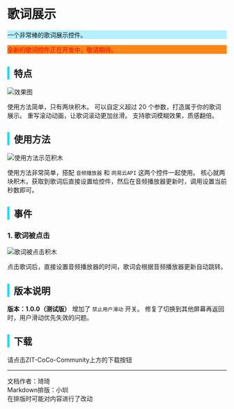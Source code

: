 # 歌词展示
<div style="background-color: rgb(180, 240, 255);">
   一个非常棒的歌词展示控件。
</div>
<div style="background-color: rgba(255, 133, 20, 1);">
   <p style="color: red;">全新的歌词控件正在开发中，敬请期待。</p>
</div>

<div style="border-left: 5px solid rgb(0, 225, 255); padding-left: 10px;">
<h2>特点</h2>
</div>

![效果图](https://cc.zitzhen.cn/control/歌词展示-Qii/images/1.gif)


使用方法简单，只有两块积木。
可以自定义超过 20 个参数，打造属于你的歌词展示。
重写滚动动画，让歌词滚动更加丝滑。
支持歌词模糊效果，质感翻倍。

<div style="border-left: 5px solid rgb(0, 225, 255); padding-left: 10px;">
<h2>使用方法</h2>
</div>

![使用方法示范积木](https://cc.zitzhen.cn/control/歌词展示-Qii/images/2.png)

使用方法非常简单，搭配 `音频播放器` 和 `网易云API` 这两个控件一起使用。
核心就两块积木，获取到歌词后直接设置给控件，然后在音频播放器更新时，调用设置当前秒数即可。

<div style="border-left: 5px solid rgb(0, 225, 255); padding-left: 10px;">
<h2>事件</h2>
</div>

### 1. 歌词被点击

![歌词被点击积木](https://cc.zitzhen.cn/control/歌词展示-Qii/images/3.png)

点击歌词后，直接设置音频播放器的时间，歌词会根据音频播放器更新自动跳转。

<div style="border-left: 5px solid rgb(0, 225, 255); padding-left: 10px;">
<h2>版本说明</h2>
</div>

**版本：1.0.0（测试版）**
增加了 `禁止用户滑动` 开关。
修复了切换到其他屏幕再返回时，用户滑动优先失效的问题。

<div style="border-left: 5px solid rgb(0, 225, 255); padding-left: 10px;">
<h2> 下载</h2>
</div>
请点击ZIT-CoCo-Community上方的下载按钮

---
文档作者：琦琦  
Markdown排版：小圳  
在排版时可能对内容进行了改动  